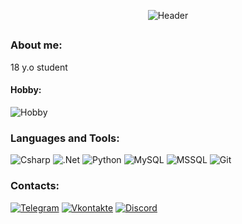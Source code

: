 <p align="center">
  <img src="https://github.com/Meresk/Meresk/blob/main/assets/catProg.gif" alt="Header">
</p>

##

### About me:
18 y.o student
#### Hobby:
![Hobby](https://img.shields.io/badge/Cybersecurity%20and%20pentest-090909?style=for-the-badge&logo=kalilinux&logoColor=E5D3FF)


### Languages and Tools:
![Csharp](https://img.shields.io/badge/-C%23-090909?style=for-the-badge&logo=csharp&logoColor=E5D3FF)
![.Net](https://img.shields.io/badge/-Framework-090909?style=for-the-badge&logo=.net&logoColor=E5D3FF)
![Python](https://img.shields.io/badge/-Python-090909?style=for-the-badge&logo=python&logoColor=E5D3FF)
![MySQL](https://img.shields.io/badge/-MySQL-090909?style=for-the-badge&logo=MySql&logoColor=E5D3FF)
![MSSQL](https://img.shields.io/badge/-MSSQL-090909?style=for-the-badge&logo=microsoftsqlserver&logoColor=E5D3FF)
![Git](https://img.shields.io/badge/-git-090909?style=for-the-badge&logo=git&logoColor=E5D3FF)

### Contacts:
[![Telegram](https://img.shields.io/badge/-Telegram-090909?style=for-the-badge&logo=telegram&logoColor=27A0D9)](https://t.me/Satoromi)
[![Vkontakte](https://img.shields.io/badge/-Vkontakte-090909?style=for-the-badge&logo=Vk&logoColor=4F7DB3)](https://vk.com/idmeresk)
[![Discord](https://img.shields.io/badge/-Discord-090909?style=for-the-badge&logo=discord&logoColor=4F7DB3)](https://discordapp.com/users/429557519891955713/)
